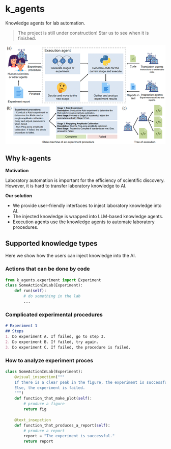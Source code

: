 # k_agents

Knowledge agents for lab automation.
> The project is still under construction! Star us to see when it is finished.

![img.png](assets/img.png)

## Why k-agents

**Motivation**

Laboratory automation is important for the efficiency of scientific discovery.
However, it is hard to transfer laboratory knowledge to AI.

**Our solution**

- We provide user-friendly interfaces to inject laboratory knowledge into AI.
- The injected knowledge is wrapped into LLM-based knowledge agents.
- Execution agents use the knowledge agents to automate laboratory procedures.

## Supported knowledge types

Here we show how the users can inject knowledge into the AI.

### Actions that can be done by code

```python
from k_agents.experiment import Experiment
class SomeActionInLab(Experiment):
    def run(self):
        # do something in the lab
        ...
```

### Complicated experimental procedures

```markdown
# Experiment 1
## Steps
1. Do experiment A. If failed, go to step 3.
2. Do experiment B. If failed, try again.
3. Do experiment C. If failed, the procedure is failed.
```

### How to analyze experiment proces

```python
class SomeActionInLab(Experiment):
    @visual_inspection("""
    If there is a clear peak in the figure, the experiment is successful.
    Else, the experiment is failed.
    """)
    def function_that_make_plot(self):
        # produce a figure
        return fig

    @text_insepction
    def function_that_produces_a_report(self):
        # produce a report
        report = "The experiment is successful."
        return report

```
